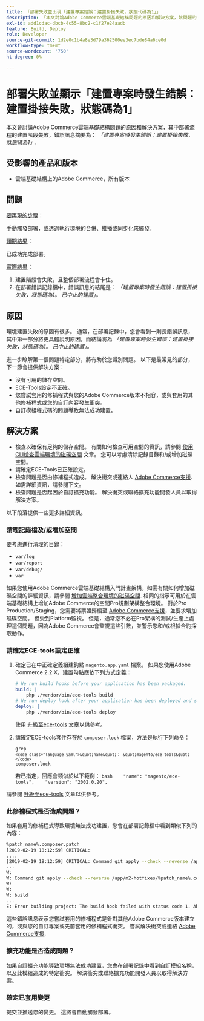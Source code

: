 ```yaml
---
title: 「部署失敗並出現「建置專案錯誤：建置掛接失敗，狀態代碼為1」」
description: 「本文討論Adobe Commerce雲端基礎結構問題的原因和解決方案，該問題的部署流程的建置階段失敗，錯誤訊息摘要為：*「錯誤建置專案：建置掛接失敗，狀態碼為1」*。」
exl-id: add1cdac-dbcb-4c55-8bc2-c1f27e24aadb
feature: Build, Deploy
role: Developer
source-git-commit: 1d2e0c1b4a8e3d79a362500ee3ec7bde84a6ce0d
workflow-type: tm+mt
source-wordcount: '750'
ht-degree: 0%

---
```


# 部署失敗並顯示「建置專案時發生錯誤：建置掛接失敗，狀態碼為1」

本文會討論Adobe Commerce雲端基礎結構問題的原因和解決方案，其中部署流程的建置階段失敗，錯誤訊息摘要為： *「建置專案時發生錯誤：建置掛接失敗，狀態碼為1」*.

## 受影響的產品和版本

* 雲端基礎結構上的Adobe Commerce，所有版本

## 問題

<u>要再現的步驟</u>：

手動觸發部署，或透過執行環境的合併、推播或同步化來觸發。

<u>預期結果</u>：

已成功完成部署。

<u>實際結果</u>：

1. 建置階段會失敗，且整個部署流程會卡住。
1. 在部署錯誤記錄檔中，錯誤訊息的結尾是： *「建置專案時發生錯誤：建置掛接失敗，狀態碼為1。 已中止的建置」。*

## 原因

環境建置失敗的原因有很多。 通常，在部署記錄中，您會看到一則長錯誤訊息，其中第一部分將更具體說明原因，而結論將為 *「建置專案時發生錯誤：建置掛接失敗，狀態碼為1。 已中止的建置」。*

進一步瞭解第一個問題特定部分，將有助於您識別問題。 以下是最常見的部分，下一節會提供解決方案：

* 沒有可用的儲存空間。
* ECE-Tools設定不正確。
* 您嘗試套用的修補程式與您的Adobe Commerce版本不相容，或與套用的其他修補程式或您的自訂內容發生衝突。
* 自訂模組程式碼的問題導致無法成功建置。

## 解決方案

* 檢查以確保有足夠的儲存空間。 有關如何檢查可用空間的資訊，請參閱 [使用CLI檢查雲端環境的磁碟空間](/help/how-to/general/check-disk-space-on-cloud-environment-using-cli.md) 文章。 您可以考慮清除記錄目錄和/或增加磁碟空間。
* 請確定ECE-Tools已正確設定。
* 檢查問題是否由修補程式造成。 解決衝突或連絡人 [Adobe Commerce支援](/help/help-center-guide/help-center/magento-help-center-user-guide.md#submit-ticket). 如需詳細資訊，請參閱下文。
* 檢查問題是否起因於自訂擴充功能。 解決衝突或聯絡擴充功能開發人員以取得解決方案。

以下段落提供一些更多詳細資訊。

### 清理記錄檔及/或增加空間

要考慮進行清理的目錄：

* `var/log`
* `var/report`
* `var/debug/`
* `var`

如果您使用Adobe Commerce雲端基礎結構入門計畫架構，如需有關如何增加磁碟空間的詳細資訊，請參閱 [增加雲端整合環境的磁碟空間](/help/how-to/general/increase-disk-space-for-integration-environment-on-cloud.md). 相同的指示可用於在雲端基礎結構上增加Adobe Commerce的空間Pro規劃架構整合環境。 對於Pro Production/Staging，您需要將票證歸檔至 [Adobe Commerce支援](/help/help-center-guide/help-center/magento-help-center-user-guide.md#submit-ticket)，並要求增加磁碟空間。 但受到Platform監視。 但是，通常您不必在Pro架構的測試/生產上處理這個問題，因為Adobe Commerce會監視這些引數，並警示您和/或根據合約採取動作。

### 請確定ECE-tools設定正確

1. 確定已在中正確定義組建鉤點 `magento.app.yaml` 檔案。 如果您使用Adobe Commerce 2.2.X，建置勾點應依下列方式定義：

   ```yaml
   # We run build hooks before your application has been packaged.
   build: |
       php ./vendor/bin/ece-tools build
   # We run deploy hook after your application has been deployed and started.
   deploy: |
       php ./vendor/bin/ece-tools deploy
   ```

   使用 [升級至ece-tools](https://devdocs.magento.com/guides/v2.3/cloud/project/ece-tools-upgrade-project.html) 文章以供參考。

1. 請確定ECE-tools套件存在於 `composer.lock` 檔案，方法是執行下列命令：    <pre><code class="language-bash">grep `<code class="language-yaml">&quot;name&quot;： &quot;magento/ece-tools&quot;</code>` composer.lock</code></pre>    若已指定，回應會類似於以下範例：    ```bash    "name": "magento/ece-tools",    "version": "2002.0.20",    ```

請參閱 [升級至ece-tools](https://devdocs.magento.com/guides/v2.3/cloud/project/ece-tools-upgrade-project.html) 文章以供參考。

### 此修補程式是否造成問題？

如果套用的修補程式導致環境無法成功建置，您會在部署記錄檔中看到類似下列的內容：

```bash
%patch_name%.composer.patch
[2019-02-19 18:12:59] CRITICAL:
....
[2019-02-19 18:12:59] CRITICAL: Command git apply --check --reverse /app/m2-hotfixes/%patch_name%.composer.patch returned code 1
...
W:
W: Command git apply --check --reverse /app/m2-hotfixes/%patch_name%.composer.patch returned code 1
W:
W:
W: build
...
E: Error building project: The build hook failed with status code 1. Aborted build.
```

這些錯誤訊息表示您嘗試套用的修補程式是針對其他Adobe Commerce版本建立的，或與您的自訂專案或先前套用的修補程式衝突。 嘗試解決衝突或連絡 [Adobe Commerce支援](/help/help-center-guide/help-center/magento-help-center-user-guide.md#submit-ticket).

### 擴充功能是否造成問題？

如果自訂擴充功能導致環境無法成功建置，您會在部署記錄中看到自訂模組名稱，以及此模組造成的特定衝突。 解決衝突或聯絡擴充功能開發人員以取得解決方案。

### 確定已套用變更

提交並推送您的變更。 這將會自動觸發部署。
